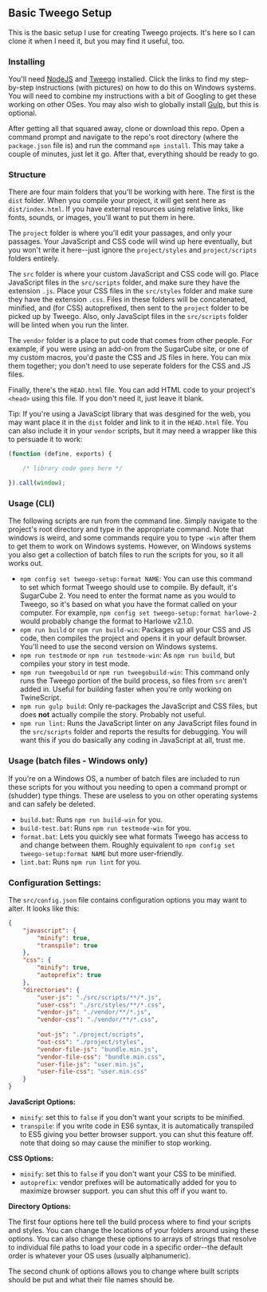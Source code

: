 ## Basic Tweego Setup

This is the basic setup I use for creating Tweego projects.  It's here so I can clone it when I need it, but you may find it useful, too.

### Installing

You'll need [NodeJS](docs/installing-node.md) and [Tweego](docs/installing-tweego.md) installed.  Click the links to find my step-by-step instructions (with pictures) on how to do this on Windows systems.  You will need to combine my instructions with a bit of Googling to get these working on other OSes.  You may also wish to globally install [Gulp](docs/installing-gulp.md), but this is optional.

After getting all that squared away, clone or download this repo.  Open a command prompt and navigate to the repo's root directory (where the `package.json` file is) and run the command `npm install`.  This may take a couple of minutes, just let it go.  After that, everything should be ready to go.

### Structure

There are four main folders that you'll be working with here.  The first is the `dist` folder.  When you compile your project, it will get sent here as `dist/index.html`.  If you have external resources using relative links, like fonts, sounds, or images, you'll want to put them in here.

The `project` folder is where you'll edit your passages, and only your passages.  Your JavaScript and CSS code will wind up here eventually, but you won't write it here--just ignore the `project/styles` and `project/scripts` folders entirely.

The `src` folder is where your custom JavaScript and CSS code will go.  Place JavaScript files in the `src/scripts` folder, and make sure they have the extension `.js`.  Place your CSS files in the `src/styles` folder and make sure they have the extension `.css`.  Files in these folders will be concatenated, minified, and (for CSS) autoprefixed, then sent to the `project` folder to be picked up by Tweego.  Also, only JavaScipt files in the `src/scripts` folder will be linted when you run the linter.

The `vendor` folder is a place to put code that comes from other people.  For example, if you were using an add-on from the SugarCube site, or one of my custom macros, you'd paste the CSS and JS files in here.  You can mix them together; you don't need to use seperate folders for the CSS and JS files.

Finally, there's the `HEAD.html` file.  You can add HTML code to your project's `<head>` using this file.  If you don't need it, just leave it blank.

Tip: If you're using a JavaScipt library that was desgined for the web, you may want place it in the `dist` folder and link to it in the `HEAD.html` file.  You can also include it in your `vendor` scripts, but it may need a wrapper like this to persuade it to work:

```javascript
(function (define, exports) {

    /* library code goes here */

}).call(window);
```

### Usage (CLI)

The following scripts are run from the command line.  Simply navigate to the project's root directory and type in the appropriate command.  Note that windows is weird, and some commands require you to type `-win` after them to get them to work on Windows systems.  However, on Windows systems you also get a collection of batch files to run the scripts for you, so it all works out.

* `npm config set tweego-setup:format NAME`: You can use this command to set which format Tweego should use to compile.  By default, it's SugarCube 2.  You need to enter the format name as you would to Tweego, so it's based on what you have the format called on your computer.  For example, `npm config set tweego-setup:format harlowe-2` would probably change the format to Harlowe v2.1.0.
* `npm run build` or `npm run build-win`: Packages up all your CSS and JS code, then compiles the project and opens it in your default browser.  You'll need to use the second version on Windows systems.
* `npm run testmode` or `npm run testmode-win`: As `npm run build`, but compiles your story in test mode.
* `npm run tweegobuild` or `npm run tweegobuild-win`: This command only runs the Tweego portion of the build process, so files from `src` aren't added in.  Useful for building faster when you're only working on TwineScript.
* `npm run gulp build`: Only re-packages the JavaScript and CSS files, but does **not** actually compile the story.  Probably not useful.
* `npm run lint`: Runs the JavaScript linter on any JavaScript files found in the `src/scripts` folder and reports the results for debugging.  You will want this if you do basically any coding in JavaScript at all, trust me.

### Usage (batch files - Windows only)

If you're on a Windows OS, a number of batch files are included to run these scripts for you without you needing to open a command prompt or (shudder) type things.  These are useless to you on other operating systems and can safely be deleted.

* `build.bat`: Runs `npm run build-win` for you.
* `build-test.bat`: Runs `npm run testmode-win` for you.
* `format.bat`: Lets you quickly see what formats Tweego has access to and change between them.  Roughly equivalent to `npm config set tweego-setup:format NAME` but more user-friendly.
* `lint.bat`: Runs `npm run lint` for you.

### Configuration Settings:

The `src/config.json` file contains configuration options you may want to alter.  It looks like this:

```json
{
    "javascript": {
        "minify": true,
        "transpile": true
    },
    "css": {
        "minify": true,
        "autoprefix": true
    },
    "directories": {
        "user-js": "./src/scripts/**/*.js",
        "user-css": "./src/styles/**/*.css",
        "vendor-js": "./vendor/**/*.js",
        "vendor-css": "./vendor/**/*.css",
        
        "out-js": "./project/scripts",
        "out-css": "./project/styles",
        "vendor-file-js": "bundle.min.js",
        "vendor-file-css": "bundle.min.css",
        "user-file-js": "user.min.js",
        "user-file-css": "user.min.css"
    }
}
```

**JavaScript Options:**

* `minify`: set this to `false` if you don't want your scripts to be minified.
* `transpile`: if you write code in ES6 syntax, it is automatically transpiled to ES5 giving you better browser support.  you can shut this feature off.  note that doing so may cause the minifier to stop working.

**CSS Options:**

* `minify`: set this to `false` if you don't want your CSS to be minified.
* `autoprefix`: vendor prefixes will be automatically added for you to maximize browser support.  you can shut this off if you want to.

**Directory Options:**

The first four options here tell the build process where to find your scripts and styles.  You can change the locations of your folders around using these options.  You can also change these options to arrays of strings that resolve to individual file paths to load your code in a specific order--the default order is whatever your OS uses (usually alphanumeric).

The second chunk of options allows you to change where built scripts should be put and what their file names should be. 